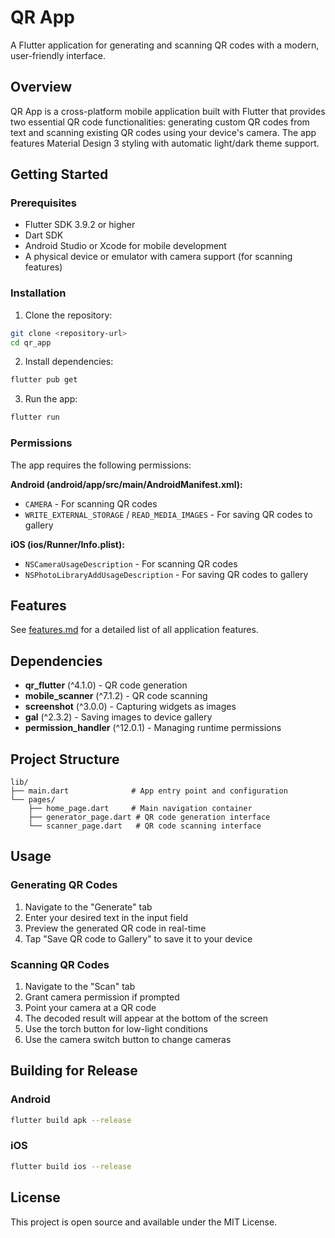 # QR App

A Flutter application for generating and scanning QR codes with a modern, user-friendly interface.

## Overview

QR App is a cross-platform mobile application built with Flutter that provides two essential QR code functionalities: generating custom QR codes from text and scanning existing QR codes using your device's camera. The app features Material Design 3 styling with automatic light/dark theme support.

## Getting Started

### Prerequisites
- Flutter SDK 3.9.2 or higher
- Dart SDK
- Android Studio or Xcode for mobile development
- A physical device or emulator with camera support (for scanning features)

### Installation

1. Clone the repository:
```bash
git clone <repository-url>
cd qr_app
```

2. Install dependencies:
```bash
flutter pub get
```

3. Run the app:
```bash
flutter run
```

### Permissions

The app requires the following permissions:

**Android (android/app/src/main/AndroidManifest.xml):**
- `CAMERA` - For scanning QR codes
- `WRITE_EXTERNAL_STORAGE` / `READ_MEDIA_IMAGES` - For saving QR codes to gallery

**iOS (ios/Runner/Info.plist):**
- `NSCameraUsageDescription` - For scanning QR codes
- `NSPhotoLibraryAddUsageDescription` - For saving QR codes to gallery

## Features

See [features.md](features.md) for a detailed list of all application features.

## Dependencies

- **qr_flutter** (^4.1.0) - QR code generation
- **mobile_scanner** (^7.1.2) - QR code scanning
- **screenshot** (^3.0.0) - Capturing widgets as images
- **gal** (^2.3.2) - Saving images to device gallery
- **permission_handler** (^12.0.1) - Managing runtime permissions

## Project Structure

```
lib/
├── main.dart              # App entry point and configuration
└── pages/
    ├── home_page.dart     # Main navigation container
    ├── generator_page.dart # QR code generation interface
    └── scanner_page.dart   # QR code scanning interface
```

## Usage

### Generating QR Codes
1. Navigate to the "Generate" tab
2. Enter your desired text in the input field
3. Preview the generated QR code in real-time
4. Tap "Save QR code to Gallery" to save it to your device

### Scanning QR Codes
1. Navigate to the "Scan" tab
2. Grant camera permission if prompted
3. Point your camera at a QR code
4. The decoded result will appear at the bottom of the screen
5. Use the torch button for low-light conditions
6. Use the camera switch button to change cameras

## Building for Release

### Android
```bash
flutter build apk --release
```

### iOS
```bash
flutter build ios --release
```

## License

This project is open source and available under the MIT License.
